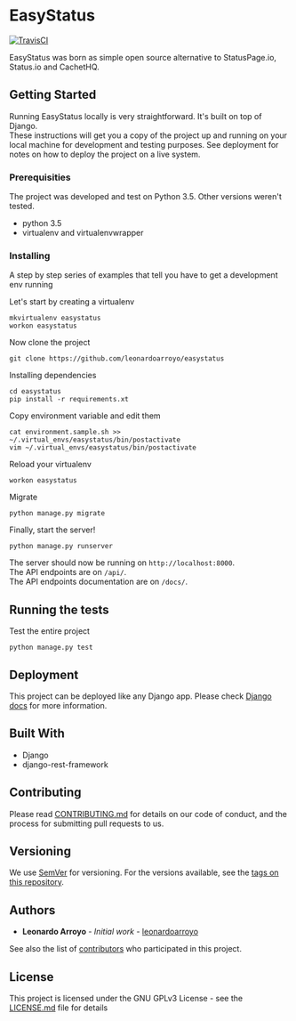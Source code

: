 # EasyStatus
[![TravisCI](https://travis-ci.org/leonardoarroyo/easystatus.svg)]((https://travis-ci.org/leonardoarroyo/easystatus))

EasyStatus was born as simple open source alternative to StatusPage.io, Status.io and CachetHQ.

## Getting Started

Running EasyStatus locally is very straightforward. It's built on top of Django.  
These instructions will get you a copy of the project up and running on your local machine for development and testing purposes. See deployment for notes on how to deploy the project on a live system.

### Prerequisities

The project was developed and test on Python 3.5. Other versions weren't tested.
- python 3.5
- virtualenv and virtualenvwrapper

### Installing

A step by step series of examples that tell you have to get a development env running

Let's start by creating a virtualenv

```
mkvirtualenv easystatus
workon easystatus
```

Now clone the project

```
git clone https://github.com/leonardoarroyo/easystatus
```

Installing dependencies

```
cd easystatus
pip install -r requirements.xt
```

Copy environment variable and edit them

```
cat environment.sample.sh >> ~/.virtual_envs/easystatus/bin/postactivate
vim ~/.virtual_envs/easystatus/bin/postactivate
```

Reload your virtualenv

```
workon easystatus
```

Migrate

```
python manage.py migrate
```

Finally, start the server!

```
python manage.py runserver
```


The server should now be running on ```http://localhost:8000```.  
The API endpoints are on ```/api/```.  
The API endpoints documentation are on ```/docs/```.  

## Running the tests

Test the entire project

```
python manage.py test
```

## Deployment

This project can be deployed like any Django app. Please check [Django docs](https://docs.djangoproject.com/en/1.9/howto/deployment/) for more information.

## Built With

* Django
* django-rest-framework

## Contributing

Please read [CONTRIBUTING.md](CONTRIBUTING.md) for details on our code of conduct, and the process for submitting pull requests to us.

## Versioning

We use [SemVer](http://semver.org/) for versioning. For the versions available, see the [tags on this repository](https://github.com/your/project/tags). 

## Authors

* **Leonardo Arroyo** - *Initial work* - [leonardoarroyo](https://github.com/leonardoarroyo)

See also the list of [contributors](https://github.com/leonardoarroyo/easystatus/contributors) who participated in this project.

## License

This project is licensed under the GNU GPLv3 License - see the [LICENSE.md](LICENSE.md) file for details

